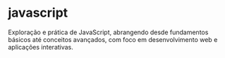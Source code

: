 # javascript
Exploração e prática de JavaScript, abrangendo desde fundamentos básicos até conceitos avançados, com foco em desenvolvimento web e aplicações interativas.
